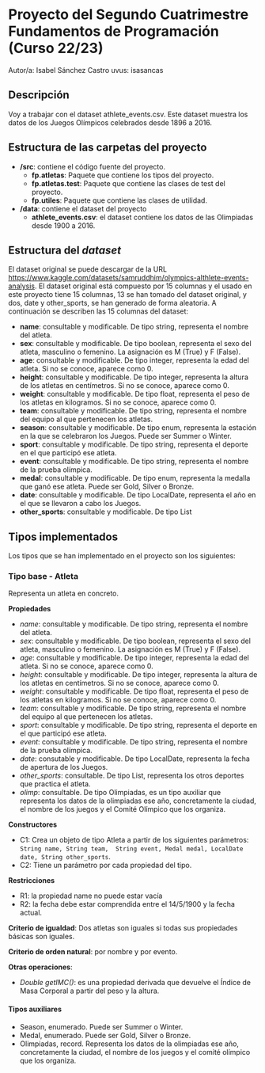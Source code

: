 # Proyecto del Segundo Cuatrimestre Fundamentos de Programación (Curso  22/23)
Autor/a: Isabel Sánchez Castro   uvus: isasancas

## Descripción
Voy a trabajar con el dataset athlete_events.csv. Este dataset muestra los datos de los Juegos Olímpicos celebrados desde 1896 a 2016. 

## Estructura de las carpetas del proyecto

* **/src**: contiene el código fuente del proyecto.
	* **fp.atletas**: Paquete que contiene los tipos del proyecto.
	* **fp.atletas.test**: Paquete que contiene las clases de test del proyecto.
	* **fp.utiles**: Paquete que contiene las clases de utilidad.
* **/data**: contiene el dataset del proyecto
    * **athlete_events.csv**: el dataset contiene los datos de las Olimpiadas desde 1900 a 2016.
    
## Estructura del *dataset*

El dataset original se puede descargar de la URL https://www.kaggle.com/datasets/samruddhim/olympics-althlete-events-analysis.
El dataset original está compuesto por 15 columnas y el usado en este proyecto tiene 15 columnas, 13 se han tomado 
del dataset original, y dos, date y other_sports, se han generado de forma aleatoria. A continuación se describen las 15 columnas del dataset:

* **name**: consultable y modificable. De tipo string, representa el nombre del atleta.
* **sex**: consultable y modificable. De tipo boolean, representa el sexo del atleta, masculino o femenino. La asignación es M (True) y F (False).
* **age**: consultable y modificable. De tipo integer, representa la edad del atleta. Si no se conoce, aparece como 0.
* **height**: consultable y modificable. De tipo integer, representa la altura de los atletas en centímetros. Si no se conoce, aparece como 0.
* **weight**: consultable y modificable. De tipo float, representa el peso de los atletas en kilogramos. Si no se conoce, aparece como 0.
* **team**: consultable y modificable. De tipo string, representa el nombre del equipo al que pertenecen los atletas.
* **season**: consultable y modificable. De tipo enum, representa la estación en la que se celebraron los Juegos. Puede ser Summer o Winter.
* **sport**: consultable y modificable. De tipo string, representa el deporte en el que participó ese atleta.
* **event**: consultable y modificable. De tipo string, representa el nombre de la prueba olímpica.
* **medal**: consultable y modificable. De tipo enum, representa la medalla que ganó ese atleta. Puede ser Gold, Silver o Bronze.
* **date**: consultable y modificable. De tipo LocalDate, representa el año en el que se llevaron a cabo los Juegos.
* **other_sports**: consultable y modificable. De tipo List

## Tipos implementados
Los tipos que se han implementado en el proyecto son los siguientes:

### Tipo base - Atleta
Representa un atleta en concreto.

**Propiedades**
- _name_: consultable y modificable. De tipo string, representa el nombre del atleta.
- _sex_: consultable y modificable. De tipo boolean, representa el sexo del atleta, masculino o femenino. La asignación es M (True) y F (False).
- _age_: consultable y modificable. De tipo integer, representa la edad del atleta. Si no se conoce, aparece como 0.
- _height_: consultable y modificable. De tipo integer, representa la altura de los atletas en centímetros. Si no se conoce, aparece como 0.
- _weight_: consultable y modificable. De tipo float, representa el peso de los atletas en kilogramos. Si no se conoce, aparece como 0.
- _team_: consultable y modificable. De tipo string, representa el nombre del equipo al que pertenecen los atletas.
- _sport_: consultable y modificable. De tipo string, representa el deporte en el que participó ese atleta.
- _event_: consultable y modificable. De tipo string, representa el nombre de la prueba olímpica.
- _date_: consutable y modificable. De tipo LocalDate, representa la fecha de apertura de los Juegos.
- _other_sports_: consultable. De tipo List<String>, representa los otros deportes que practica el atleta.
- _olimp_: consultable. De tipo Olimpiadas, es un tipo auxiliar que representa los datos de la olimpiadas ese año, 
concretamente la ciudad, el nombre de los juegos y el Comité Olímpico que los organiza.

**Constructores**
- C1: Crea un objeto de tipo Atleta a partir de los siguientes parámetros: ```String name, String team, 
String event, Medal medal, LocalDate date, String other_sports```.
- C2: Tiene un parámetro por cada propiedad del tipo.

**Restricciones**
- R1: la propiedad name no puede estar vacía
- R2: la fecha debe estar comprendida entre el 14/5/1900 y la fecha actual.

**Criterio de igualdad**: Dos atletas son iguales si todas sus propiedades básicas son iguales.

**Criterio de orden natural**: por nombre y por evento.

**Otras operaciones**:
- _Double getIMC()_: es una propiedad derivada que devuelve el Índice de Masa Corporal a partir del peso y la altura.

#### Tipos auxiliares

- Season, enumerado. Puede ser Summer o Winter.
- Medal, enumerado. Puede ser Gold, Silver o Bronze.
- Olimpiadas, record. Representa los datos de la olimpiadas ese año, concretamente la ciudad, el nombre de los juegos y el comité olímpico que los organiza.